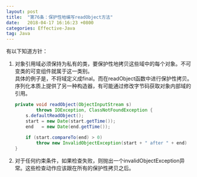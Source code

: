 ```yaml
---
layout: post
title:  "第76条：保护性地编写readObject方法"
date:   2018-04-17 16:16:23 +0800
categories: Effective-Java
tag: Java
---
```



有以下知道方针：
1. 对象引用域必须保持为私有的类，要保护性地拷贝这些域中的每个对象。不可变类的可变组件就属于这一类别。  
    具体的例子是，不将域定义成final。而在readObject函数中进行保护性拷贝。序列化本质上提供了另一种构造器，有可能通过修改字节码获取对象内部域的引用。
    ```java
    private void readObject(ObjectInputStream s)
            throws IOException, ClassNotFoundException {
        s.defaultReadObject();
        start = new Date(start.getTime());
        end   = new Date(end.getTime());
        
        if (start.compareTo(end) > 0)
            throw new InvalidObjectException(start + " after " + end)
    }
    ```
2. 对于任何约束条件，如果检查失败，则抛出一个invalidObjectException异常。这些检查动作应该跟在所有的保护性拷贝之后。